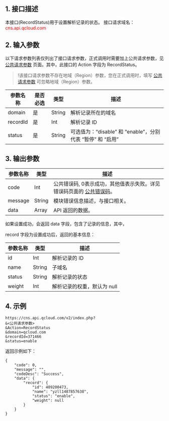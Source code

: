 ## 1. 接口描述
本接口(RecordStatus)用于设置解析记录的状态。
接口请求域名：<font style="color:red">cns.api.qcloud.com</font>

## 2. 输入参数
以下请求参数列表仅列出了接口请求参数，正式调用时需要加上公共请求参数，见 <a href="/doc/api/302/7302" title="公共请求参数">公共请求参数</a> 页面。其中，此接口的 Action 字段为 RecordStatus。
>!该接口请求参数不存在地域（Region）参数，您在正式调用时，填写 <a href="/doc/api/302/7302" title="公共请求参数">公共请求参数</a> 可忽略地域（Region）参数。
>
| 参数名称 | 是否必选  | 类型 | 描述 |
|---------|---------|---------|---------|
| domain | 是 | String | 解析记录所在的域名 |
| recordId | 是 | Int | 解析记录 ID |
| status | 是 | String | 可选值为：“disable” 和 “enable”，分别代表 “暂停” 和 “启用” |

## 3. 输出参数
| 参数名称 | 类型 | 描述 |
|---------|---------|---------|
| code | Int | 公共错误码, 0表示成功，其他值表示失败。详见错误码页面的 <a href="https://cloud.tencent.com/document/product/302/7308" title="公共错误码">公共错误码</a>。|
| message | String | 模块错误信息描述，与接口相关。|
| data | Array | API 返回的数据。|

如果设置成功，会返回 data 字段，包含了记录的信息，其中，

record 字段为设置成功后，返回的基本信息：

| 参数名称 | 类型 | 描述 |
|---------|---------|---------|
| id |  Int | 解析记录的 ID |
| name | String | 子域名 |
| status | String | 解析记录的状态 |
| weight | Int | 解析记录的权重，默认为 null |


## 4. 示例
```
https://cns.api.qcloud.com/v2/index.php?
&<公共请求参数>
&Action=RecordStatus
&domain=qcloud.com
&recordId=371466
&status=enable
```


返回示例如下：
```
{
    "code": 0,
    "message": "",
    "codeDesc": "Success",
    "data": {
        "record": {
            "id": 409200473,
            "name": "yzll1487857638",
            "status": "enable",
            "weight": null
        }
    }
}
```

